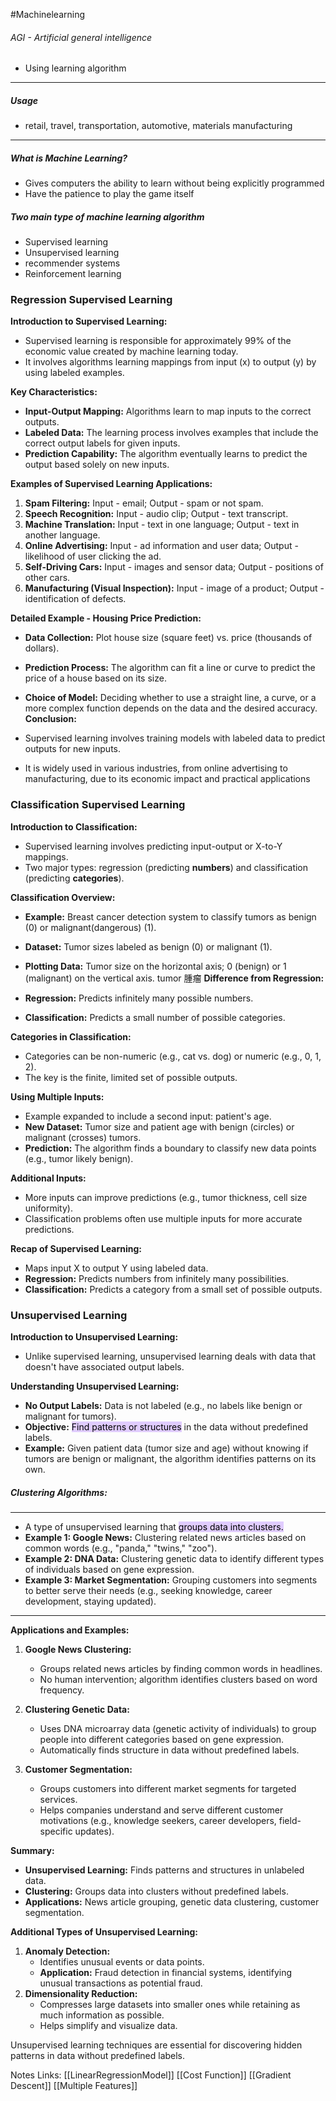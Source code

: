 

#Machinelearning
###### AGI - Artificial general intelligence 
- Using learning algorithm

--- 
##### Usage
- retail, travel, transportation, automotive, materials manufacturing

---
##### What is Machine Learning?
- Gives computers the ability to learn without being explicitly programmed
- Have the patience to play the game itself

##### Two main type of machine learning algorithm
- Supervised learning 
- Unsupervised learning
- recommender systems
- Reinforcement learning

### Regression Supervised Learning
**Introduction to Supervised Learning:**

- Supervised learning is responsible for approximately 99% of the economic value created by machine learning today.
- It involves algorithms learning mappings from input (x) to output (y) by using labeled examples.

**Key Characteristics:**

- **Input-Output Mapping:** Algorithms learn to map inputs to the correct outputs.
- **Labeled Data:** The learning process involves examples that include the correct output labels for given inputs.
- **Prediction Capability:** The algorithm eventually learns to predict the output based solely on new inputs.

**Examples of Supervised Learning Applications:**

1. **Spam Filtering:** Input - email; Output - spam or not spam.
2. **Speech Recognition:** Input - audio clip; Output - text transcript.
3. **Machine Translation:** Input - text in one language; Output - text in another language.
4. **Online Advertising:** Input - ad information and user data; Output - likelihood of user clicking the ad.
5. **Self-Driving Cars:** Input - images and sensor data; Output - positions of other cars.
6. **Manufacturing (Visual Inspection):** Input - image of a product; Output - identification of defects.

**Detailed Example - Housing Price Prediction:**

- **Data Collection:** Plot house size (square feet) vs. price (thousands of dollars).
- **Prediction Process:** The algorithm can fit a line or curve to predict the price of a house based on its size.
- **Choice of Model:** Deciding whether to use a straight line, a curve, or a more complex function depends on the data and the desired accuracy.
**Conclusion:**

- Supervised learning involves training models with labeled data to predict outputs for new inputs.
- It is widely used in various industries, from online advertising to manufacturing, due to its economic impact and practical applications

### Classification Supervised Learning
**Introduction to Classification:**

- Supervised learning involves predicting input-output or X-to-Y mappings.
- Two major types: regression (predicting **numbers**) and classification (predicting **categories**).

**Classification Overview:**

- **Example:** Breast cancer detection system to classify tumors as benign (0) or malignant(dangerous) (1).
- **Dataset:** Tumor sizes labeled as benign (0) or malignant (1).
- **Plotting Data:** Tumor size on the horizontal axis; 0 (benign) or 1 (malignant) on the vertical axis.
	tumor 腫瘤
**Difference from Regression:**

- **Regression:** Predicts infinitely many possible numbers.
- **Classification:** Predicts a small number of possible categories.

**Categories in Classification:**

- Categories can be non-numeric (e.g., cat vs. dog) or numeric (e.g., 0, 1, 2).
- The key is the finite, limited set of possible outputs.

**Using Multiple Inputs:**

- Example expanded to include a second input: patient's age.
- **New Dataset:** Tumor size and patient age with benign (circles) or malignant (crosses) tumors.
- **Prediction:** The algorithm finds a boundary to classify new data points (e.g., tumor likely benign).

**Additional Inputs:**

- More inputs can improve predictions (e.g., tumor thickness, cell size uniformity).
- Classification problems often use multiple inputs for more accurate predictions.

**Recap of Supervised Learning:**

- Maps input X to output Y using labeled data.
- **Regression:** Predicts numbers from infinitely many possibilities.
- **Classification:** Predicts a category from a small set of possible outputs.


### Unsupervised Learning
**Introduction to Unsupervised Learning:**

- Unlike supervised learning, unsupervised learning deals with data that doesn't have associated output labels.

**Understanding Unsupervised Learning:**

- **No Output Labels:** Data is not labeled (e.g., no labels like benign or malignant for tumors).
- **Objective:** <mark style="background: #D2B3FFA6;">Find patterns or structures</mark> in the data without predefined labels.
- **Example:** Given patient data (tumor size and age) without knowing if tumors are benign or malignant, the algorithm identifies patterns on its own.
##### Clustering Algorithms:
---
- A type of unsupervised learning that <mark style="background: #D2B3FFA6;">groups data into clusters.</mark>
- **Example 1: Google News:** Clustering related news articles based on common words (e.g., "panda," "twins," "zoo").
- **Example 2: DNA Data:** Clustering genetic data to identify different types of individuals based on gene expression.
- **Example 3: Market Segmentation:** Grouping customers into segments to better serve their needs (e.g., seeking knowledge, career development, staying updated).
---
**Applications and Examples:**

1. **Google News Clustering:**
    
    - Groups related news articles by finding common words in headlines.
    - No human intervention; algorithm identifies clusters based on word frequency.
2. **Clustering Genetic Data:**
    
    - Uses DNA microarray data (genetic activity of individuals) to group people into different categories based on gene expression.
    - Automatically finds structure in data without predefined labels.
3. **Customer Segmentation:**
    
    - Groups customers into different market segments for targeted services.
    - Helps companies understand and serve different customer motivations (e.g., knowledge seekers, career developers, field-specific updates).

**Summary:**
- **Unsupervised Learning:** Finds patterns and structures in unlabeled data.
- **Clustering:** Groups data into clusters without predefined labels.
- **Applications:** News article grouping, genetic data clustering, customer segmentation.

**Additional Types of Unsupervised Learning:**

1. **Anomaly Detection:**
    - Identifies unusual events or data points.
    - **Application:** Fraud detection in financial systems, identifying unusual transactions as potential fraud.
2. **Dimensionality Reduction:**
    - Compresses large datasets into smaller ones while retaining as much information as possible.
    - Helps simplify and visualize data.
    
Unsupervised learning techniques are essential for discovering hidden patterns in data without predefined labels.

Notes Links:
[[LinearRegressionModel]]
[[Cost Function]]
[[Gradient Descent]]
[[Multiple Features]]